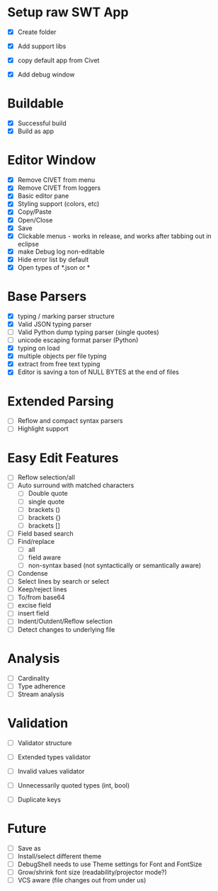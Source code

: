 
# Setup raw SWT App

- [x] Create folder
- [x] Add support libs
- [x] copy default app from Civet
- [x] Add debug window


# Buildable

- [x] Successful build
- [x] Build as app

# Editor Window

- [x] Remove CIVET from menu
- [x] Remove CIVET from loggers
- [x] Basic editor pane
- [x] Styling support (colors, etc)
- [x] Copy/Paste
- [x] Open/Close
- [x] Save
- [x] Clickable menus - works in release, and works after tabbing out in eclipse
- [x] make Debug log non-editable
- [x] Hide error list by default
- [x] Open types of *.json or *

# Base Parsers

- [x] typing / marking parser structure
- [x] Valid JSON typing parser
- [ ] Valid Python dump typing parser (single quotes)
- [ ] unicode escaping format parser (Python)
- [x] typing on load
- [x] multiple objects per file typing
- [x] extract from free text typing
- [x] Editor is saving a ton of NULL BYTES at the end of files

# Extended Parsing

- [ ] Reflow and compact syntax parsers
- [ ] Highlight support

# Easy Edit Features

- [ ] Reflow selection/all
- [ ] Auto surround with matched characters
  - [ ] Double quote
  - [ ] single quote
  - [ ] brackets () 
  - [ ] brackets {} 
  - [ ] brackets [] 
- [ ] Field based search
- [ ] Find/replace
  - [ ] all
  - [ ] field aware
  - [ ] non-syntax based (not syntactically or semantically aware)
- [ ] Condense
- [ ] Select lines by search or select
- [ ] Keep/reject lines
- [ ] To/from base64
- [ ] excise field
- [ ] insert field
- [ ] Indent/Outdent/Reflow selection
- [ ] Detect changes to underlying file

# Analysis

- [ ] Cardinality
- [ ] Type adherence
- [ ] Stream analysis

# Validation

- [ ] Validator structure
- [ ] Extended types validator
- [ ] Invalid values validator
- [ ] Unnecessarily quoted types (int, bool)
- [ ] Duplicate keys


# Future

- [ ] Save as
- [ ] Install/select different theme
- [ ] DebugShell needs to use Theme settings for Font and FontSize
- [ ] Grow/shrink font size (readability/projector mode?)
- [ ] VCS aware (file changes out from under us)